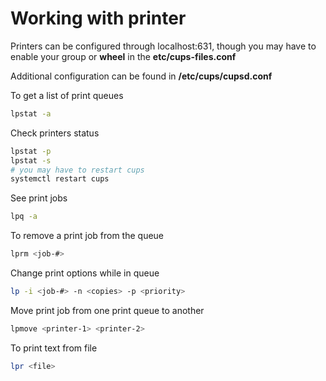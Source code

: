 # Working with printer

Printers can be configured through localhost:631, though you may have to enable your group or **wheel** in the **etc/cups-files.conf**

Additional configuration can be found in **/etc/cups/cupsd.conf**

To get a list of print queues

```sh
lpstat -a
```

Check printers status

```sh
lpstat -p
lpstat -s
# you may have to restart cups
systemctl restart cups
```

See print jobs

```sh
lpq -a
```

To remove a print job from the queue

```sh
lprm <job-#>
```

Change print options while in queue

```sh
lp -i <job-#> -n <copies> -p <priority>
```

Move print job from one print queue to another

```sh
lpmove <printer-1> <printer-2>
```

To print text from file

```sh
lpr <file>
```
